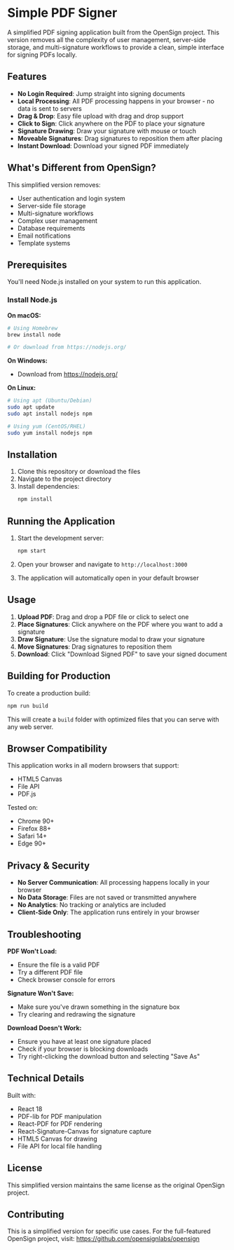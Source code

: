 # Simple PDF Signer

A simplified PDF signing application built from the OpenSign project. This version removes all the complexity of user management, server-side storage, and multi-signature workflows to provide a clean, simple interface for signing PDFs locally.

## Features

- **No Login Required**: Jump straight into signing documents
- **Local Processing**: All PDF processing happens in your browser - no data is sent to servers
- **Drag & Drop**: Easy file upload with drag and drop support
- **Click to Sign**: Click anywhere on the PDF to place your signature
- **Signature Drawing**: Draw your signature with mouse or touch
- **Moveable Signatures**: Drag signatures to reposition them after placing
- **Instant Download**: Download your signed PDF immediately

## What's Different from OpenSign?

This simplified version removes:
- User authentication and login system
- Server-side file storage
- Multi-signature workflows
- Complex user management
- Database requirements
- Email notifications
- Template systems

## Prerequisites

You'll need Node.js installed on your system to run this application.

### Install Node.js

**On macOS:**
```bash
# Using Homebrew
brew install node

# Or download from https://nodejs.org/
```

**On Windows:**
- Download from https://nodejs.org/

**On Linux:**
```bash
# Using apt (Ubuntu/Debian)
sudo apt update
sudo apt install nodejs npm

# Using yum (CentOS/RHEL)
sudo yum install nodejs npm
```

## Installation

1. Clone this repository or download the files
2. Navigate to the project directory
3. Install dependencies:
   ```bash
   npm install
   ```

## Running the Application

1. Start the development server:
   ```bash
   npm start
   ```

2. Open your browser and navigate to `http://localhost:3000`

3. The application will automatically open in your default browser

## Usage

1. **Upload PDF**: Drag and drop a PDF file or click to select one
2. **Place Signatures**: Click anywhere on the PDF where you want to add a signature
3. **Draw Signature**: Use the signature modal to draw your signature
4. **Move Signatures**: Drag signatures to reposition them
5. **Download**: Click "Download Signed PDF" to save your signed document

## Building for Production

To create a production build:

```bash
npm run build
```

This will create a `build` folder with optimized files that you can serve with any web server.

## Browser Compatibility

This application works in all modern browsers that support:
- HTML5 Canvas
- File API
- PDF.js

Tested on:
- Chrome 90+
- Firefox 88+
- Safari 14+
- Edge 90+

## Privacy & Security

- **No Server Communication**: All processing happens locally in your browser
- **No Data Storage**: Files are not saved or transmitted anywhere
- **No Analytics**: No tracking or analytics are included
- **Client-Side Only**: The application runs entirely in your browser

## Troubleshooting

**PDF Won't Load:**
- Ensure the file is a valid PDF
- Try a different PDF file
- Check browser console for errors

**Signature Won't Save:**
- Make sure you've drawn something in the signature box
- Try clearing and redrawing the signature

**Download Doesn't Work:**
- Ensure you have at least one signature placed
- Check if your browser is blocking downloads
- Try right-clicking the download button and selecting "Save As"

## Technical Details

Built with:
- React 18
- PDF-lib for PDF manipulation
- React-PDF for PDF rendering
- React-Signature-Canvas for signature capture
- HTML5 Canvas for drawing
- File API for local file handling

## License

This simplified version maintains the same license as the original OpenSign project.

## Contributing

This is a simplified version for specific use cases. For the full-featured OpenSign project, visit: https://github.com/opensignlabs/opensign 